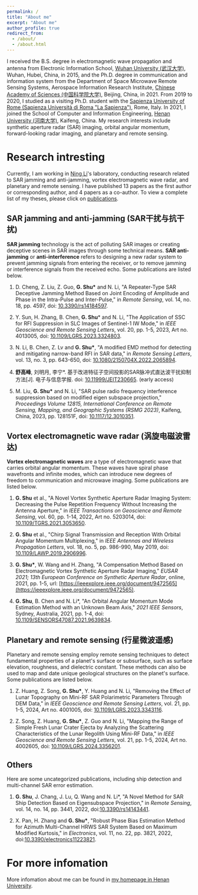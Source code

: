 ```yaml
---
permalink: /
title: "About me"
excerpt: "About me"
author_profile: true
redirect_from:
  - /about/
  - /about.html
---
```


I received the B.S. degree in electromagnetic wave propagation and antenna from Electronic Information School, [Wuhan University (武汉大学)](https://www.whu.edu.cn/), Wuhan, Hubei, China, in 2015, and the Ph.D. degree in communication and information system from the Department of Space Microwave Remote Sensing Systems, Aerospace Information Research Institute, [Chinese Academy of Sciences (中国科学院大学)](https://www.ucas.ac.cn/), Beijing, China, in 2021. From 2019 to 2020, I studied as a visiting Ph.D. student with the [Sapienza University of Rome (Sapienza Università di Roma "La Sapienza")](https://www.uniroma1.it/en), Rome, Italy. In 2021, I joined the School of Computer and Information Engineering, [Henan University (河南大学)](https://www.henu.edu.cn/), Kaifeng, China. My research interests include synthetic aperture radar (SAR) imaging, orbital angular momentum, forward-looking radar imaging, and planetary and remote sensing.

# Research intresting

Currently, I am working in [Ning Li](https://www.researchgate.net/profile/Ning-Li-101)'s laboratory, conducting research related to SAR jamming and anti-jamming, vortex electromagnetic wave radar, and planetary and remote sensing. I have published 13 papers as the first author or corresponding author, and 4 papers as a co-author. To view a complete list of my theses, please click on [publications](https://gaofengshu.github.io/publications/).

## SAR jamming and anti-jamming (SAR干扰与抗干扰)

**SAR jamming** technology is the act of polluting SAR images or creating deceptive scenes in SAR images through some technical means. **SAR anti-jamming** or **anti-interference** refers to designing a new radar system to prevent jamming signals from entering the receiver, or to remove jamming or interference signals from the received echo. Some publications are listed below.

1. D. Cheng, Z. Liu, Z. Guo, **G. Shu\*** and N. Li, "A Repeater-Type SAR Deceptive Jamming Method Based on Joint Encoding of Amplitude and Phase in the Intra-Pulse and Inter-Pulse," in *Remote Sensing*, vol. 14, no. 18, pp. 4597, doi: [10.3390/rs14184597](https://doi.org/10.3390/rs14184597).

2. Y. Sun, H. Zhang, B. Chen, **G. Shu**\* and N. Li, "The Application of SSC for RFI Suppression in SLC Images of Sentinel-1 IW Mode," in *IEEE Geoscience and Remote Sensing Letters*, vol. 20, pp. 1-5, 2023, Art no. 4013005, doi: [10.1109/LGRS.2023.3324803](https://doi.org/10.1109/LGRS.2023.3324803).

3. N. Li, B. Chen, Z. Lv and **G. Shu\***, "A modified EMD method for detecting and mitigating narrow-band RFI in SAR data," in *Remote Sensing Letters*, vol. 13, no. 3, pp. 643-650, doi: [10.1080/2150704X.2022.2065894](https://doi.org/10.1080/2150704X.2022.2065894).

4. **舒高峰**, 刘明月, 李宁\*. 基于改进特征子空间投影的SAR脉冲式直达波干扰抑制方法[J]. 电子与信息学报. doi: [10.11999/JEIT230665](http://dx.doi.org/10.11999/JEIT230665). (early access)

5. M. Liu, **G. Shu\*** and N. Li, "SAR pulse radio frequency interference suppression based on modified eigen subspace projection," *Proceedings Volume 12815, International Conference on Remote Sensing, Mapping, and Geographic Systems (RSMG 2023)*, Kaifeng, China, 2023, pp. 128151F, doi: [10.1117/12.3010351](https://doi.org/10.1117/12.3010351).

## Vortex electromagnetic wave radar (涡旋电磁波雷达)

**Vortex electromagnetic waves** are a type of electromagnetic wave that carries orbital angular momentum. These waves have spiral phase wavefronts and infinite modes, which can introduce new degrees of freedom to communication and microwave imaging. Some publications are listed below.

1. **G. Shu** et al., "A Novel Vortex Synthetic Aperture Radar Imaging System: Decreasing the Pulse Repetition Frequency Without Increasing the Antenna Aperture," in *IEEE Transactions on Geoscience and Remote Sensing*, vol. 60, pp. 1-14, 2022, Art no. 5203014, doi: [10.1109/TGRS.2021.3053650](https://doi.org/10.1109/TGRS.2021.3053650).

2. **G. Shu** et al., "Chirp Signal Transmission and Reception With Orbital Angular Momentum Multiplexing," in *IEEE Antennas and Wireless Propagation Letters*, vol. 18, no. 5, pp. 986-990, May 2019, doi: [10.1109/LAWP.2019.2906996](https://doi.org/10.1109/LAWP.2019.2906996).

3. **G. Shu\***, W. Wang and H. Zhang, "A Compensation Method Based on Electromagnetic Vortex Synthetic Aperture Radar Imaging," *EUSAR 2021; 13th European Conference on Synthetic Aperture Radar*, online, 2021, pp. 1-5, url: [https://ieeexplore.ieee.org/document/9472565](https://ieeexplore.ieee.org/document/9472565).

4. **G. Shu**, B. Chen and N. Li\*, "An Orbital Angular Momentum Mode Estimation Method with an Unknown Beam Axis," *2021 IEEE Sensors*, Sydney, Australia, 2021, pp. 1-4, doi: [10.1109/SENSORS47087.2021.9639834](https://doi.org/10.1109/SENSORS47087.2021.9639834).

## Planetary and remote sensing (行星微波遥感)

Planetary and remote sensing employ remote sensing techniques to detect fundamental properties of a planet's surface or subsurface, such as surface elevation, roughness, and dielectric constant. These methods can also be used to map and date unique geological structures on the planet's surface. Some publications are listed below.

1. Z. Huang, Z. Song, **G. Shu\***, Y. Huang and N. Li, "Removing the Effect of Lunar Topography on Mini-RF SAR Polarimetric Parameters Through DEM Data," in *IEEE Geoscience and Remote Sensing Letters*, vol. 21, pp. 1-5, 2024, Art no. 4001005, doi:  [10.1109/LGRS.2023.3343116](https://doi.org/10.1109/LGRS.2023.3343116).

2. Z. Song, Z. Huang, **G. Shu\***, Z. Guo and N. Li, "Mapping the Range of Simple Fresh Lunar Crater Ejecta by Analyzing the Scattering Characteristics of the Lunar Regolith Using Mini-RF Data," in *IEEE Geoscience and Remote Sensing Letters*, vol. 21, pp. 1-5, 2024, Art no. 4002605, doi:  [10.1109/LGRS.2024.3356201](https://doi.org/10.1109/LGRS.2024.3356201).

## Others

Here are some uncategorized publications, including ship detection and multi-channel SAR error estimation.

1. **G. Shu**, J. Chang, J. Lu, Q. Wang and N. Li\*, "A Novel Method for SAR Ship Detection Based on Eigensubspace Projection," in *Remote Sensing*, vol. 14, no. 14, pp. 3441, 2022, doi:[10.3390/rs14143441](https://doi.org/10.3390/rs14143441).

2. X. Pan, H. Zhang and **G. Shu\***, "Robust Phase Bias Estimation Method for Azimuth Multi-Channel HRWS SAR System Based on Maximum Modified Kurtosis," in *Electronics*, vol. 11, no. 22, pp. 3821, 2022, doi:[10.3390/electronics11223821](https://doi.org/10.3390/electronics11223821).

# For more infomation

More infomation about me can be found in [my homepage in Henan University](https://cs.henu.edu.cn/info/1272/5500.htm).
